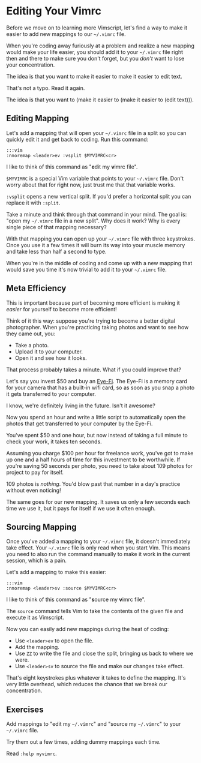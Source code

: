 Editing Your Vimrc
==================

Before we move on to learning more Vimscript, let's find a way to make it easier
to add new mappings to our `~/.vimrc` file.

When you're coding away furiously at a problem and realize a new mapping would
make your life easier, you should add it to your `~/.vimrc` file right then and
there to make sure you don't forget, but you *don't* want to lose your
concentration.

The idea is that you want to make it easier to make it easier to edit text.

That's not a typo.  Read it again.

The idea is that you want to (make it easier to (make it easier to (edit
text))).

Editing Mapping
---------------

Let's add a mapping that will open your `~/.vimrc` file in a split so you can
quickly edit it and get back to coding.  Run this command:

    :::vim
    :nnoremap <leader>ev :vsplit $MYVIMRC<cr>

I like to think of this command as "**e**dit my **v**imrc file".

`$MYVIMRC` is a special Vim variable that points to your `~/.vimrc` file.  Don't
worry about that for right now, just trust me that that variable works.

`:vsplit` opens a new vertical split.  If you'd prefer a horizontal split you
can replace it with `:split`.

Take a minute and think through that command in your mind.  The goal is: "open
my `~/.vimrc` file in a new split".  Why does it work?  Why is every single
piece of that mapping necessary?

With that mapping you can open up your `~/.vimrc` file with three keystrokes.
Once you use it a few times it will burn its way into your muscle memory and
take less than half a second to type.

When you're in the middle of coding and come up with a new mapping that would
save you time it's now trivial to add it to your `~/.vimrc` file.

Meta Efficiency
---------------

This is important because part of becoming more efficient is making it *easier*
for yourself to become more efficient!

Think of it this way: suppose you're trying to become a better digital
photographer.  When you're practicing taking photos and want to see how they
came out, you:

* Take a photo.
* Upload it to your computer.
* Open it and see how it looks.

That process probably takes a minute.  What if you could improve that?

Let's say you invest $50 and buy an [Eye-Fi](http://www.eye.fi/).  The Eye-Fi is
a memory card for your camera that has a built-in wifi card, so as soon as you
snap a photo it gets transferred to your computer.

I know, we're definitely living in the future.  Isn't it awesome?

Now you spend an hour and write a little script to automatically open the photos
that get transferred to your computer by the Eye-Fi.

You've spent $50 and one hour, but now instead of taking a full minute to check
your work, it takes ten seconds.

Assuming you charge $100 per hour for freelance work, you've got to make up one
and a half hours of time for this investment to be worthwhile.  If you're saving
50 seconds per photo, you need to take about 109 photos for project to pay for
itself.

109 photos is *nothing*.  You'd blow past that number in a day's practice
without even noticing!

The same goes for our new mapping.  It saves us only a few seconds each time we
use it, but it pays for itself if we use it often enough.

Sourcing Mapping
----------------

Once you've added a mapping to your `~/.vimrc` file, it doesn't immediately take
effect.  Your `~/.vimrc` file is only read when you start Vim.  This means you
need to also run the command manually to make it work in the current session,
which is a pain.

Let's add a mapping to make this easier:

    :::vim
    :nnoremap <leader>sv :source $MYVIMRC<cr>

I like to think of this command as "**s**ource my **v**imrc file".

The `source` command tells Vim to take the contents of the given file and
execute it as Vimscript.

Now you can easily add new mappings during the heat of coding:

* Use `<leader>ev` to open the file.
* Add the mapping.
* Use `ZZ` to write the file and close the split, bringing us back to where we
  were.
* Use `<leader>sv` to source the file and make our changes take effect.

That's eight keystrokes plus whatever it takes to define the mapping.  It's very
little overhead, which reduces the chance that we break our concentration.

Exercises
---------

Add mappings to "edit my `~/.vimrc`" and "source my `~/.vimrc`" to your
`~/.vimrc` file.

Try them out a few times, adding dummy mappings each time.

Read `:help myvimrc`.

